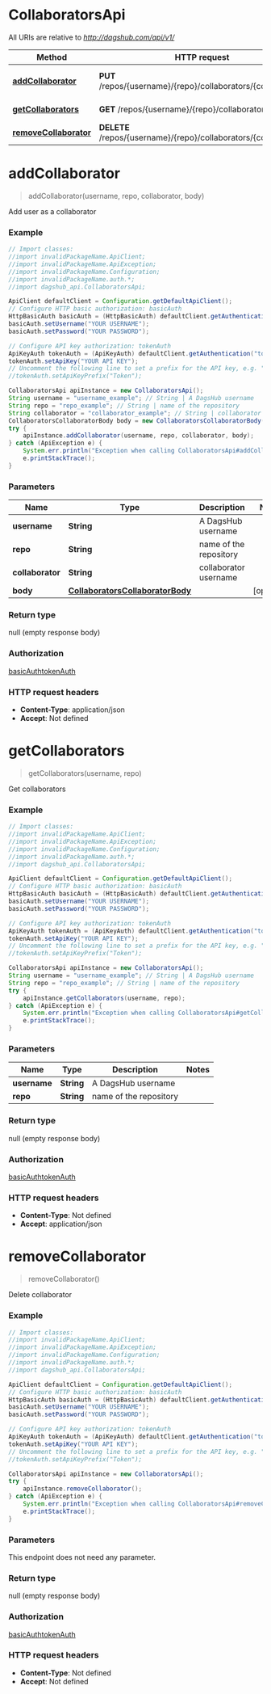 # CollaboratorsApi

All URIs are relative to *http://dagshub.com/api/v1/*

Method | HTTP request | Description
------------- | ------------- | -------------
[**addCollaborator**](CollaboratorsApi.md#addCollaborator) | **PUT** /repos/{username}/{repo}/collaborators/{collaborator} | Add user as a collaborator
[**getCollaborators**](CollaboratorsApi.md#getCollaborators) | **GET** /repos/{username}/{repo}/collaborators | Get collaborators
[**removeCollaborator**](CollaboratorsApi.md#removeCollaborator) | **DELETE** /repos/{username}/{repo}/collaborators/{collaborator} | Delete collaborator

<a name="addCollaborator"></a>
# **addCollaborator**
> addCollaborator(username, repo, collaborator, body)

Add user as a collaborator

### Example
```java
// Import classes:
//import invalidPackageName.ApiClient;
//import invalidPackageName.ApiException;
//import invalidPackageName.Configuration;
//import invalidPackageName.auth.*;
//import dagshub_api.CollaboratorsApi;

ApiClient defaultClient = Configuration.getDefaultApiClient();
// Configure HTTP basic authorization: basicAuth
HttpBasicAuth basicAuth = (HttpBasicAuth) defaultClient.getAuthentication("basicAuth");
basicAuth.setUsername("YOUR USERNAME");
basicAuth.setPassword("YOUR PASSWORD");

// Configure API key authorization: tokenAuth
ApiKeyAuth tokenAuth = (ApiKeyAuth) defaultClient.getAuthentication("tokenAuth");
tokenAuth.setApiKey("YOUR API KEY");
// Uncomment the following line to set a prefix for the API key, e.g. "Token" (defaults to null)
//tokenAuth.setApiKeyPrefix("Token");

CollaboratorsApi apiInstance = new CollaboratorsApi();
String username = "username_example"; // String | A DagsHub username
String repo = "repo_example"; // String | name of the repository
String collaborator = "collaborator_example"; // String | collaborator username
CollaboratorsCollaboratorBody body = new CollaboratorsCollaboratorBody(); // CollaboratorsCollaboratorBody | 
try {
    apiInstance.addCollaborator(username, repo, collaborator, body);
} catch (ApiException e) {
    System.err.println("Exception when calling CollaboratorsApi#addCollaborator");
    e.printStackTrace();
}
```

### Parameters

Name | Type | Description  | Notes
------------- | ------------- | ------------- | -------------
 **username** | **String**| A DagsHub username |
 **repo** | **String**| name of the repository |
 **collaborator** | **String**| collaborator username |
 **body** | [**CollaboratorsCollaboratorBody**](CollaboratorsCollaboratorBody.md)|  | [optional]

### Return type

null (empty response body)

### Authorization

[basicAuth](../README.md#basicAuth)[tokenAuth](../README.md#tokenAuth)

### HTTP request headers

 - **Content-Type**: application/json
 - **Accept**: Not defined

<a name="getCollaborators"></a>
# **getCollaborators**
> getCollaborators(username, repo)

Get collaborators

### Example
```java
// Import classes:
//import invalidPackageName.ApiClient;
//import invalidPackageName.ApiException;
//import invalidPackageName.Configuration;
//import invalidPackageName.auth.*;
//import dagshub_api.CollaboratorsApi;

ApiClient defaultClient = Configuration.getDefaultApiClient();
// Configure HTTP basic authorization: basicAuth
HttpBasicAuth basicAuth = (HttpBasicAuth) defaultClient.getAuthentication("basicAuth");
basicAuth.setUsername("YOUR USERNAME");
basicAuth.setPassword("YOUR PASSWORD");

// Configure API key authorization: tokenAuth
ApiKeyAuth tokenAuth = (ApiKeyAuth) defaultClient.getAuthentication("tokenAuth");
tokenAuth.setApiKey("YOUR API KEY");
// Uncomment the following line to set a prefix for the API key, e.g. "Token" (defaults to null)
//tokenAuth.setApiKeyPrefix("Token");

CollaboratorsApi apiInstance = new CollaboratorsApi();
String username = "username_example"; // String | A DagsHub username
String repo = "repo_example"; // String | name of the repository
try {
    apiInstance.getCollaborators(username, repo);
} catch (ApiException e) {
    System.err.println("Exception when calling CollaboratorsApi#getCollaborators");
    e.printStackTrace();
}
```

### Parameters

Name | Type | Description  | Notes
------------- | ------------- | ------------- | -------------
 **username** | **String**| A DagsHub username |
 **repo** | **String**| name of the repository |

### Return type

null (empty response body)

### Authorization

[basicAuth](../README.md#basicAuth)[tokenAuth](../README.md#tokenAuth)

### HTTP request headers

 - **Content-Type**: Not defined
 - **Accept**: application/json

<a name="removeCollaborator"></a>
# **removeCollaborator**
> removeCollaborator()

Delete collaborator

### Example
```java
// Import classes:
//import invalidPackageName.ApiClient;
//import invalidPackageName.ApiException;
//import invalidPackageName.Configuration;
//import invalidPackageName.auth.*;
//import dagshub_api.CollaboratorsApi;

ApiClient defaultClient = Configuration.getDefaultApiClient();
// Configure HTTP basic authorization: basicAuth
HttpBasicAuth basicAuth = (HttpBasicAuth) defaultClient.getAuthentication("basicAuth");
basicAuth.setUsername("YOUR USERNAME");
basicAuth.setPassword("YOUR PASSWORD");

// Configure API key authorization: tokenAuth
ApiKeyAuth tokenAuth = (ApiKeyAuth) defaultClient.getAuthentication("tokenAuth");
tokenAuth.setApiKey("YOUR API KEY");
// Uncomment the following line to set a prefix for the API key, e.g. "Token" (defaults to null)
//tokenAuth.setApiKeyPrefix("Token");

CollaboratorsApi apiInstance = new CollaboratorsApi();
try {
    apiInstance.removeCollaborator();
} catch (ApiException e) {
    System.err.println("Exception when calling CollaboratorsApi#removeCollaborator");
    e.printStackTrace();
}
```

### Parameters
This endpoint does not need any parameter.

### Return type

null (empty response body)

### Authorization

[basicAuth](../README.md#basicAuth)[tokenAuth](../README.md#tokenAuth)

### HTTP request headers

 - **Content-Type**: Not defined
 - **Accept**: Not defined


